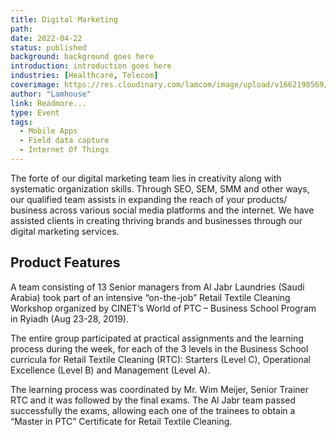 ```yaml
---
title: Digital Marketing
path:
date: 2022-04-22
status: published
background: background goes here
introduction: introduction goes here
industries: [Healthcare, Telecom]
coverimage: https://res.cloudinary.com/lamcom/image/upload/v1662198569/lamhouse/icon/digitalmarketing_hdzpha.png
author: "Lamhouse"
link: Readmore...
type: Event
tags:
  - Mobile Apps
  - Field data capture
  - Internet Of Things
---
```


The forte of our digital marketing team lies in creativity along with systematic organization skills. Through SEO, SEM, SMM and other ways, our qualified team assists in expanding the reach of your products/ business across various social media platforms and the internet. We have assisted clients in creating thriving brands and businesses through our digital marketing services.

<!--more-->

## Product Features

A team consisting of 13 Senior managers from Al Jabr Laundries (Saudi Arabia) took part of an intensive “on-the-job” Retail Textile Cleaning Workshop organized by CINET’s World of PTC – Business School Program in Ryiadh (Aug 23-28, 2019).

The entire group participated at practical assignments and the learning process during the week, for each of the 3 levels in the Business School curricula for Retail Textile Cleaning (RTC): Starters (Level C), Operational Excellence (Level B) and Management (Level A).

The learning process was coordinated by Mr. Wim Meijer, Senior Trainer RTC and it was followed by the final exams. The Al Jabr team passed successfully the exams, allowing each one of the trainees to obtain a “Master in PTC” Certificate for Retail Textile Cleaning.
